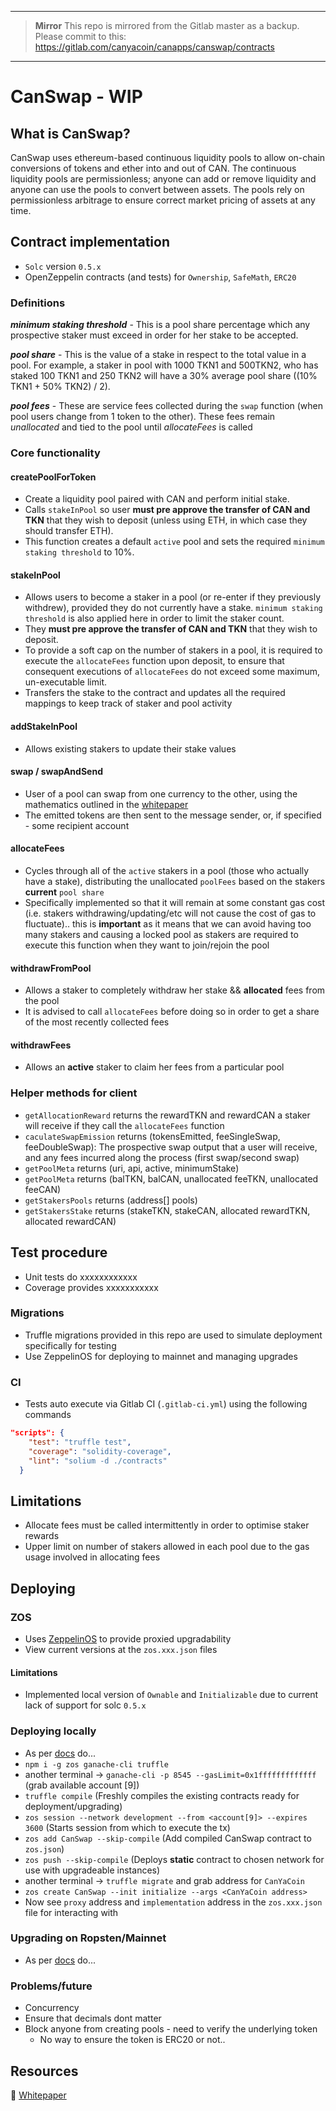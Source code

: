 ****

> **Mirror**
> This repo is mirrored from the Gitlab master as a backup. Please commit to this:
> https://gitlab.com/canyacoin/canapps/canswap/contracts

****


# CanSwap - WIP

## What is CanSwap?
CanSwap uses ethereum-based continuous liquidity pools to allow on-chain conversions of tokens and ether into and out of CAN. 
The continuous liquidity pools are permissionless; anyone can add or remove liquidity and anyone can use the pools to convert between assets. 
The pools rely on permissionless arbitrage to ensure correct market pricing of assets at any time. 


## Contract implementation
  - `Solc` version `0.5.x`
  - OpenZeppelin contracts (and tests) for `Ownership`, `SafeMath`, `ERC20`

### Definitions
__*minimum staking threshold*__ - This is a pool share percentage which any prospective staker must exceed in order for her stake to be accepted.  

__*pool share*__ - This is the value of a stake in respect to the total value in a pool. For example, a staker in pool with 1000 TKN1 and 500TKN2, who has staked 100 TKN1 and 250 TKN2 will have a 30% average pool share ((10% TKN1 + 50% TKN2) / 2).  

__*pool fees*__ - These are service fees collected during the `swap` function (when pool users change from 1 token to the other). These fees remain *unallocated* and tied to the pool until *allocateFees* is called  


### Core functionality

#### createPoolForToken
  - Create a liquidity pool paired with CAN and perform initial stake.  
  - Calls `stakeInPool` so user __must pre approve the transfer of CAN and TKN__ that they wish to deposit (unless using ETH, in which case they should transfer ETH). 
  - This function creates a default `active` pool and sets the required `minimum staking threshold` to 10%.  


#### stakeInPool
  - Allows users to become a staker in a pool (or re-enter if they previously withdrew), provided they do not currently have a stake. `minimum staking threshold` is also applied here in order to limit the staker count.
  - They __must pre approve the transfer of CAN and TKN__ that they wish to deposit.
  - To provide a soft cap on the number of stakers in a pool, it is required to execute the `allocateFees` function upon deposit, to ensure that consequent executions of `allocateFees` do not exceed some maximum, un-executable limit. 
  - Transfers the stake to the contract and updates all the required mappings to keep track of staker and pool activity


#### addStakeInPool
  - Allows existing stakers to update their stake values

#### swap / swapAndSend
  - User of a pool can swap from one currency to the other, using the mathematics outlined in the [whitepaper](https://github.com/canyaio/canswap-contracts/blob/master/resources/Whitepaper.pdf)
  - The emitted tokens are then sent to the message sender, or, if specified - some recipient account

#### allocateFees
  - Cycles through all of the `active` stakers in a pool (those who actually have a stake), distributing the unallocated `poolFees` based on the stakers __current__ `pool share`
  - Specifically implemented so that it will remain at some constant gas cost (i.e. stakers withdrawing/updating/etc will not cause the cost of gas to fluctuate).. this is __important__ as it means that we can avoid having too many stakers and causing a locked pool as stakers are required to execute this function when they want to join/rejoin the pool

#### withdrawFromPool
  - Allows a staker to completely withdraw her stake && __allocated__ fees from the pool
  - It is advised to call `allocateFees` before doing so in order to get a share of the most recently collected fees

#### withdrawFees
  - Allows an __active__ staker to claim her fees from a particular pool



### Helper methods for client
  - `getAllocationReward` returns the rewardTKN and rewardCAN a staker will receive if they call the `allocateFees` function
  - `caculateSwapEmission` returns (tokensEmitted, feeSingleSwap, feeDoubleSwap): The prospective swap output that a user will receive, and any fees incurred along the process (first swap/second swap)
  - `getPoolMeta` returns (uri, api, active, minimumStake)
  - `getPoolMeta` returns (balTKN, balCAN, unallocated feeTKN, unallocated feeCAN)
  - `getStakersPools` returns (address[] pools)
  - `getStakersStake` returns (stakeTKN, stakeCAN, allocated rewardTKN, allocated rewardCAN)

## Test procedure
- Unit tests do xxxxxxxxxxxx
- Coverage provides xxxxxxxxxxx

### Migrations
- Truffle migrations provided in this repo are used to simulate deployment specifically for testing
- Use ZeppelinOS for deploying to mainnet and managing upgrades

### CI
 - Tests auto execute via Gitlab CI (`.gitlab-ci.yml`) using the following commands 

```json
"scripts": {
    "test": "truffle test",
    "coverage": "solidity-coverage",
    "lint": "solium -d ./contracts"
  }
```

## Limitations
- Allocate fees must be called intermittently in order to optimise staker rewards
- Upper limit on number of stakers allowed in each pool due to the gas usage involved in allocating fees

## Deploying

### ZOS
- Uses [ZeppelinOS](https://docs.zeppelinos.org/docs) to provide proxied upgradability
- View current versions at the `zos.xxx.json` files

#### Limitations
- Implemented local version of `Ownable` and `Initializable` due to current lack of support for solc `0.5.x`

### Deploying locally
- As per [docs](https://docs.zeppelinos.org/docs/deploying.html) do...
- `npm i -g zos ganache-cli truffle`
- another terminal -> `ganache-cli -p 8545 --gasLimit=0x1fffffffffffff` (grab available account [9])
- `truffle compile` (Freshly compiles the existing contracts ready for deployment/upgrading)
- `zos session --network development --from <account[9]> --expires 3600` (Starts session from which to execute the tx)
- `zos add CanSwap --skip-compile` (Add compiled CanSwap contract to `zos.json`)
- `zos push --skip-compile` (Deploys __static__ contract to chosen network for use with upgradeable instances)
- another terminal -> `truffle migrate` and grab address for `CanYaCoin`
- `zos create CanSwap --init initialize --args <CanYaCoin address>`
- Now see `proxy` address and `implementation` address in the `zos.xxx.json` file for interacting with


### Upgrading on Ropsten/Mainnet
- As per [docs](https://docs.zeppelinos.org/docs/upgrading.html) do...

### Problems/future 
- Concurrency
- Ensure that decimals dont matter
- Block anyone from creating pools - need to verify the underlying token
  - No way to ensure the token is ERC20 or not.. 



## Resources
:page_with_curl: [Whitepaper](https://github.com/canyaio/canswap-contracts/blob/master/resources/Whitepaper.pdf)

